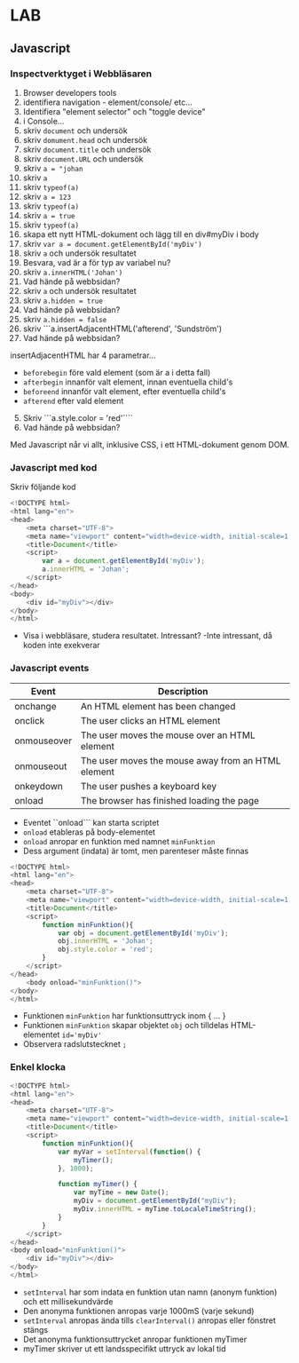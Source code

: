 # LAB

## Javascript

### Inspectverktyget i Webbläsaren

1. Browser developers tools
2. identifiera navigation - element/console/ etc...
3. Identifiera "element selector" och "toggle device"
4. i Console...
5. skriv ```document``` och undersök
6. skriv ```domument.head``` och undersök
7. skriv ```document.title``` och undersök
8. skriv ```document.URL``` och undersök
9. skriv ```a = "johan```
9. skriv ```a```
9. skriv ```typeof(a)```
9. skriv ```a = 123```
9. skriv ```typeof(a)```
9. skriv ```a = true```
9. skriv ```typeof(a)```
5. skapa ett nytt HTML-dokument och lägg till en div#myDiv i body
6. skriv ```var a = document.getElementById('myDiv')```
7. skriv ```a``` och undersök resultatet
5. Besvara, vad är a för typ av variabel nu?
8. skriv ```a.innerHTML('Johan')```
5. Vad hände på webbsidan?
7. skriv ```a``` och undersök resultatet
5. skriv ```a.hidden = true```
5. Vad hände på webbsidan?
5. skriv ```a.hidden = false```
5. skriv ```a.insertAdjacentHTML('afterend', '<span>Sundström</span>')
5. Vad hände på webbsidan?

insertAdjacentHTML har 4 parametrar...
* ```beforebegin``` före vald element (som är a i detta fall)
* ```afterbegin``` innanför valt element, innan eventuella child's
* ```beforeend``` innanför valt element, efter eventuella child's
* ```afterend``` efter vald element

5. Skriv ```a.style.color = 'red'````
5. Vad hände på webbsidan?

Med Javascript når vi allt, inklusive CSS, i ett HTML-dokument genom DOM. 

### Javascript med kod

Skriv följande kod
```javascript
<!DOCTYPE html>
<html lang="en">
<head>
    <meta charset="UTF-8">
    <meta name="viewport" content="width=device-width, initial-scale=1.0">
    <title>Document</title>
    <script>
        var a = document.getElementById('myDiv');
        a.innerHTML = 'Johan';
    </script>
</head>
<body>
    <div id="myDiv"></div>
</body>
</html>
```

* Visa i webbläsare, studera resultatet. Intressant?
-Inte intressant, då koden inte exekverar

### Javascript events

| Event | Description |
|---|---|
|onchange |	An HTML element has been changed |
|onclick |	The user clicks an HTML element |
|onmouseover |	The user moves the mouse over an HTML element |
|onmouseout |	The user moves the mouse away from an HTML element |
|onkeydown |	The user pushes a keyboard key |
|onload |	The browser has finished loading the page |

* Eventet ``onload``` kan starta scriptet
* ```onload``` etableras på body-elementet
* ```onload``` anropar en funktion med namnet ```minFunktion```
* Dess argument (indata) är tomt, men parenteser måste finnas

```javascript
<!DOCTYPE html>
<html lang="en">
<head>
    <meta charset="UTF-8">
    <meta name="viewport" content="width=device-width, initial-scale=1.0">
    <title>Document</title>
    <script>
        function minFunktion(){
            var obj = document.getElementById('myDiv');
            obj.innerHTML = 'Johan';
            obj.style.color = 'red';
        }
    </script>
</head>
    <body onload="minFunktion()">
</body>
</html>
```

* Funktionen ```minFunktion``` har funktionsuttryck inom { ... }
* Funktionen ```minFunktion``` skapar objektet ```obj``` och tilldelas HTML-elementet ```id='myDiv'```
* Observera radslutstecknet ```;```

### Enkel klocka

```javascript
<!DOCTYPE html>
<html lang="en">
<head>
    <meta charset="UTF-8">
    <meta name="viewport" content="width=device-width, initial-scale=1.0">
    <title>Document</title>
    <script>
        function minFunktion(){
            var myVar = setInterval(function() {
                myTimer();
            }, 1000);

            function myTimer() {
                var myTime = new Date();
                myDiv = document.getElementById("myDiv");
                myDiv.innerHTML = myTime.toLocaleTimeString();
            }
        }
    </script>
</head>
<body onload="minFunktion()">
    <div id="myDiv"></div>
</body>
</html>
```

* ```setInterval``` har som indata en funktion utan namn (anonym funktion) och ett millisekundvärde
* Den anonyma funktionen anropas varje 1000mS (varje sekund)
* ```setInterval``` anropas ända tills ```clearInterval()``` anropas eller fönstret stängs
* Det anonyma funktionsuttrycket anropar funktionen myTimer
* myTimer skriver ut ett landsspecifikt uttryck av lokal tid
